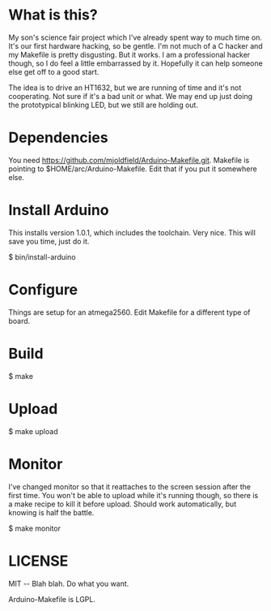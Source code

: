 What is this?
=============

My son's science fair project which I've already spent way to much time on.
It's our first hardware hacking, so be gentle. I'm not much of a C hacker and
my Makefile is pretty disgusting. But it works. I am a professional hacker
though, so I do feel a little embarrassed by it. Hopefully it can help someone
else get off to a good start.

The idea is to drive an HT1632, but we are running of time and it's not
cooperating. Not sure if it's a bad unit or what. We may end up just doing the
prototypical blinking LED, but we still are holding out.

Dependencies
============

You need https://github.com/mjoldfield/Arduino-Makefile.git. Makefile is
pointing to $HOME/arc/Arduino-Makefile. Edit that if you put it somewhere else.

Install Arduino
===============

This installs version 1.0.1, which includes the toolchain. Very nice. This will
save you time, just do it.

  $ bin/install-arduino

Configure
=========

Things are setup for an atmega2560. Edit Makefile for a different type of board.

Build
=====

  $ make

Upload
======

  $ make upload

Monitor
=======

I've changed monitor so that it reattaches to the screen session after the
first time. You won't be able to upload while it's running though, so there is
a make recipe to kill it before upload. Should work automatically, but knowing
is half the battle.

  $ make monitor

LICENSE
=======

MIT -- Blah blah. Do what you want.

Arduino-Makefile is LGPL.
